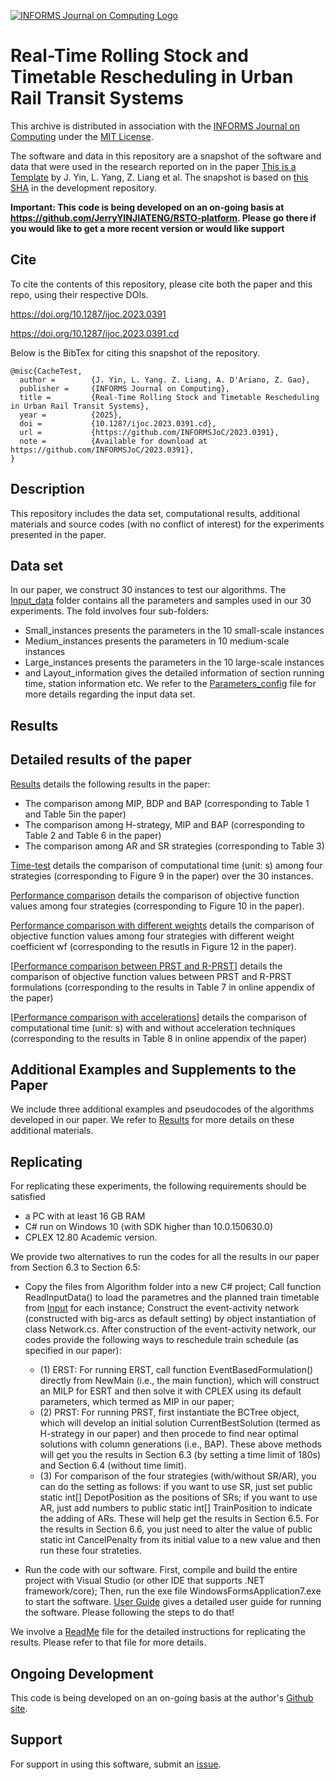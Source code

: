 [![INFORMS Journal on Computing Logo](https://INFORMSJoC.github.io/logos/INFORMS_Journal_on_Computing_Header.jpg)](https://pubsonline.informs.org/journal/ijoc)

# Real-Time Rolling Stock and Timetable Rescheduling in Urban Rail Transit Systems

This archive is distributed in association with the [INFORMS Journal on
Computing](https://pubsonline.informs.org/journal/ijoc) under the [MIT License](LICENSE).

The software and data in this repository are a snapshot of the software and data
that were used in the research reported on in the paper 
[This is a Template](https://doi.org/10.1287/ijoc.2023.0391) by J. Yin, L. Yang, Z. Liang et al. 
The snapshot is based on 
[this SHA](https://github.com/tkralphs/JoCTemplate/commit/f7f30c63adbcb0811e5a133e1def696b74f3ba15) 
in the development repository. 

**Important: This code is being developed on an on-going basis at 
https://github.com/JerryYINJIATENG/RSTO-platform. Please go there if you would like to
get a more recent version or would like support**

## Cite

To cite the contents of this repository, please cite both the paper and this repo, using their respective DOIs.

https://doi.org/10.1287/ijoc.2023.0391

https://doi.org/10.1287/ijoc.2023.0391.cd

Below is the BibTex for citing this snapshot of the repository.

```
@misc{CacheTest,
  author =        {J. Yin, L. Yang. Z. Liang, A. D'Ariano, Z. Gao},
  publisher =     {INFORMS Journal on Computing},
  title =         {Real-Time Rolling Stock and Timetable Rescheduling in Urban Rail Transit Systems},
  year =          {2025},
  doi =           {10.1287/ijoc.2023.0391.cd},
  url =           {https://github.com/INFORMSJoC/2023.0391},
  note =          {Available for download at https://github.com/INFORMSJoC/2023.0391},
}  
```

## Description

This repository includes the data set, computational results, additional materials and source codes (with no conflict of interest) for the experiments presented in the paper.

## Data set

In our paper, we construct 30 instances to test our algorithms. The [Input_data](Input_data) folder contains all the parameters and samples used in our 30 experiments. The fold involves four sub-folders:
* Small_instances presents the parameters in the 10 small-scale instances
* Medium_instances presents the parameters in 10 medium-scale instances
* Large_instances presents the parameters in the 10 large-scale instances
* and Layout_information gives the detailed information of section running time, station information etc.
We refer to the [Parameters_config](Input_data/Parameters_config.md) file for more details regarding the input data set.

## Results

## Detailed results of the paper

[Results](Output_Results/Details_results_30_instances) details the following results in the paper:

* The comparison among MIP, BDP and BAP (corresponding to Table 1 and Table 5in the paper)
* The comparison among H-strategy, MIP and BAP (corresponding to Table 2 and Table 6 in the paper)
* The comparison among AR and SR strategies (corresponding to Table 3)

[Time-test](Output_Results/time_test) details the comparison of computational time (unit: s) among four strategies (corresponding to Figure 9 in the paper) over the 30 instances.


[Performance comparison](Output_Results/obj_test_2) details the comparison of objective function values among four strategies (corresponding to Figure 10 in the paper).

[Performance comparison with different weights](Output_Results/weight_test) details the comparison of objective function values among four strategies with different weight coefficient wf (corresponding to the resutls in Figure 12 in the paper).

[[Performance comparison between PRST and R-PRST](Output_Results/P-RST-VS-RST)] details the comparison of objective function values between PRST and R-PRST formulations (corresponding to the results in Table 7 in online appendix of the paper)

[[Performance comparison with accelerations](Output_Results/acceleration)] details the comparison of computational time (unit: s) with and without acceleration techniques (corresponding to the results in Table 8 in online appendix of the paper)

## Additional Examples and Supplements to the Paper

We include three additional examples and pseudocodes of the algorithms developed in our paper. We refer to [Results](Output_Results/Details_results_30_instances) for more details on these additional materials. 


## Replicating

For replicating these experiments, the following requirements should be satisfied
* a PC with at least 16 GB RAM
* C# run on Windows 10 (with SDK higher than 10.0.150630.0)
* CPLEX 12.80 Academic version.

We provide two alternatives to run the codes for all the results in our paper from Section 6.3 to Section 6.5: 

* Copy the files from Algorithm folder into a new C# project; Call function ReadInputData() to load the parametres and the planned train timetable from [Input](Input_data) for each instance; Construct the event-activity network (constructed with big-arcs as default setting) by object instantiation of class Network.cs. After construction of the event-activity network, our codes provide the following ways to reschedule train schedule (as specified in our paper):
    * (1) ERST: For running ERST, call function EventBasedFormulation() directly from NewMain (i.e., the main function), which will construct an MILP for ESRT and then solve it with CPLEX using its default parameters, which termed as MIP in our paper;
    * (2) PRST: For running PRST, first instantiate the BCTree object, which will develop an initial solution CurrentBestSolution (termed as H-strategy in our paper) and then procede to find near optimal solutions with column generations (i.e., BAP). These above methods will get you the results in Section 6.3 (by setting a time limit of 180s) and Section 6.4 (without time limit).
    * (3) For comparison of the four strategies (with/without SR/AR), you can do the setting as follows: if you want to use SR, just set public static int[] DepotPosition as the positions of SRs; if you want to use AR, just add numbers to public static int[] TrainPosition to indicate the adding of ARs. These will help get the results in Section 6.5. For the results in Section 6.6, you just need to alter the value of public static int CancelPenalty from its initial value to a new value and then run these four strateties.

* Run the code with our software. First, compile and build the entire project with Visual Studio (or other IDE that supports .NET framework/core); Then, run the exe file WindowsFormsApplication7.exe to start the software. [User Guide](src/User_guide.pdf) gives a detailed user guide for running the software. Please following the steps to do that! 

We involve a [ReadMe](src/ReadMe.md) file for the detailed instructions for replicating the results. Please refer to that file for more details.

## Ongoing Development

This code is being developed on an on-going basis at the author's
[Github site](https://github.com/JerryYINJIATENG/RSTO-platform).

## Support

For support in using this software, submit an
[issue](https://github.com/JerryYINJIATENG/RSTO-platform/issues/new).

